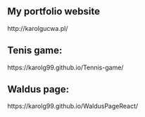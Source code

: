 <h2>My portfolio website</h2> <p>http://karolgucwa.pl/</p>
<h2>Tenis game:</h2> <p>https://karolg99.github.io/Tennis-game/</p>
<h2>Waldus page:</h2> <p>https://karolg99.github.io/WaldusPageReact/</p>


<!---
KarolG99/KarolG99 is a ✨ special ✨ repository because its `README.md` (this file) appears on your GitHub profile.
You can click the Preview link to take a look at your changes.
--->

